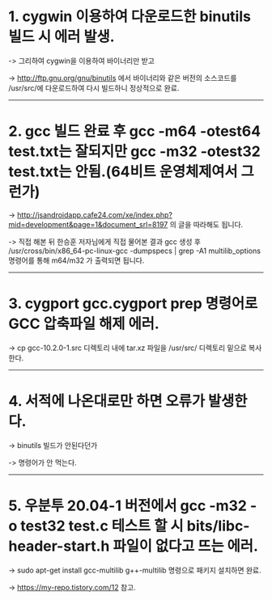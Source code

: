 # 1. cygwin 이용하여 다운로드한 binutils 빌드 시 에러 발생.
-> 그리하여 cygwin을 이용하여 바이너리만 받고

-> http://ftp.gnu.org/gnu/binutils 에서 바이너리와 같은 버전의 소스코드를 /usr/src/에 다운로드하여 다시 빌드하니 정상적으로 완료.

---

# 2. gcc 빌드 완료 후 gcc -m64 -otest64 test.txt는 잘되지만 gcc -m32 -otest32 test.txt는 안됨.(64비트 운영체제여서 그런가)
-> http://jsandroidapp.cafe24.com/xe/index.php?mid=development&page=1&document_srl=8197 의 글을 따라해도 됩니다.

-> 직접 해본 뒤 한승훈 저자님에게 직접 물어본 결과 gcc 생성 후 /usr/cross/bin/x86_64-pc-linux-gcc -dumpspecs | grep -A1 multilib_options 명령어를 통해 m64/m32 가 출력되면 됩니다.

---

# 3. cygport gcc.cygport prep 명령어로 GCC 압축파일 해제 에러.
-> cp gcc-10.2.0-1.src 디렉토리 내에 tar.xz 파일을 /usr/src/ 디렉토리 밑으로 복사한다.

---

# 4. 서적에 나온대로만 하면 오류가 발생한다.
-> binutils 빌드가 안된다던가

-> 명령어가 안 먹는다.

---

# 5. 우분투 20.04-1 버전에서 gcc -m32 -o test32 test.c 테스트 할 시 bits/libc-header-start.h 파일이 없다고 뜨는 에러.
-> sudo apt-get install gcc-multilib g++-multilib 명령으로 패키지 설치하면 완료.

-> https://my-repo.tistory.com/12 참고.
